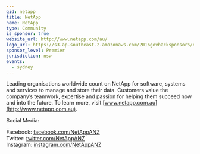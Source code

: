 ```yaml
---
gid: netapp
title: NetApp
name: NetApp
type: Community
is_sponsor: true
website_url: http://www.netapp.com/au/
logo_url: https://s3-ap-southeast-2.amazonaws.com/2016govhacksponsors/nsw/netapp-logo.jpg
sponsor_level: Premier
jurisdiction: nsw
events:
  - sydney
---
```


Leading organisations worldwide count on NetApp for software, systems and services to manage and store their data. Customers value the company’s teamwork, expertise and passion for helping them succeed now and into the future. To learn more, visit [www.netapp.com.au](http://www.netapp.com.au).

Social Media:

Facebook: [facebook.com/NetAppANZ](https://facebook.com/NetAppANZ)  
Twitter: [twitter.com/NetAppANZ](https://twitter.com/NetAppANZ)  
Instagram: [instagram.com/NetAppANZ](https://instagram.com/NetAppANZ)  
